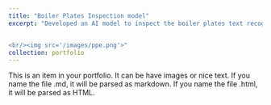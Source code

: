 ```yaml
---
title: "Boiler Plates Inspection model"
excerpt: "Developed an AI model to inspect the boiler plates text recognition and pipes alignment.


<br/><img src='/images/ppe.png'>"
collection: portfolio
---
```


This is an item in your portfolio. It can be have images or nice text. If you name the file .md, it will be parsed as markdown. If you name the file .html, it will be parsed as HTML.
